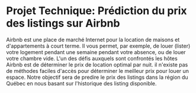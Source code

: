 # Projet Technique: Prédiction du prix des listings sur Airbnb
Airbnb est une place de marché Internet pour la location de maisons et d'appartements à court terme. Il vous permet, par exemple, de louer (lister) votre logement pendant une semaine pendant votre absence, ou de louer votre chambre vide. L'un des défis auxquels sont confrontés les hôtes Airbnb est de déterminer le prix de location optimal par nuit.  il n'existe pas de méthodes faciles d'accès pour déterminer le meilleur prix pour louer un espace.  Notre objectif sera de predire le prix des listings dans la région du Québec en nous basant sur l'historique des listing disponible.
